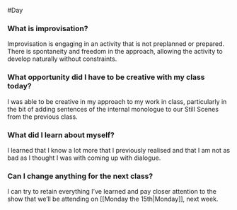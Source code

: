 #Day
### What is improvisation?
Improvisation is engaging in an activity that is not preplanned or prepared. There is spontaneity and freedom in the approach, allowing the activity to develop naturally without constraints.

### What opportunity did I have to be creative with my class today?
I was able to be creative in my approach to my work in class, particularly in the bit of adding sentences of the internal monologue to our Still Scenes from the previous class.

### What did I learn about myself?
I learned that I know a lot more that I previously realised and that I am not as bad as I thought I was with coming up with dialogue.

### Can I change anything for the next class?
I can try to retain everything I’ve learned and pay closer attention to the show that we’ll be attending on [[Monday the 15th|Monday]], next week.